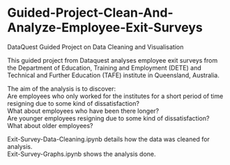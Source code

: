 # Guided-Project-Clean-And-Analyze-Employee-Exit-Surveys
DataQuest Guided Project on Data Cleaning and Visualisation  
  
This guided project from Dataquest analyses employee exit surveys from the Department of Education, Training and Employment (DETE) and  Technical and Further Education (TAFE) institute in Queensland, Australia.  
  
The aim of the analysis is to discover:  
Are employees who only worked for the institutes for a short period of time resigning due to some kind of dissatisfaction?  
What about employees who have been there longer?  
Are younger employees resigning due to some kind of dissatisfaction?  
What about older employees?  
  
Exit-Survey-Data-Cleaning.ipynb details how the data was cleaned for analysis.  
Exit-Survey-Graphs.ipynb shows the analysis done.
